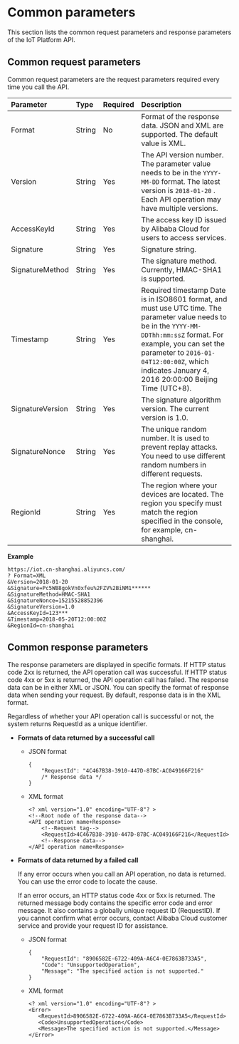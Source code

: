 # Common parameters

This section lists the common request parameters and response parameters of the IoT Platform API.

## Common request parameters

Common request parameters are the request parameters required every time you call the API.

|Parameter|Type|Required|Description|
|:--------|:---|:-------|:----------|
|Format|String|No|Format of the response data. JSON and XML are supported. The default value is XML.|
|Version|String|Yes|The API version number. The parameter value needs to be in the `YYYY-MM-DD` format. The latest version is `2018-01-20` . Each API operation may have multiple versions.|
|AccessKeyId|String|Yes|The access key ID issued by Alibaba Cloud for users to access services.|
|Signature|String|Yes|Signature string.|
|SignatureMethod|String|Yes|The signature method. Currently, HMAC-SHA1 is supported.|
|Timestamp|String|Yes|Required timestamp Date is in ISO8601 format, and must use UTC time. The parameter value needs to be in the `YYYY-MM-DDThh:mm:ssZ` format. For example, you can set the parameter to `2016-01-04T12:00:00Z`, which indicates January 4, 2016 20:00:00 Beijing Time \(UTC+8\). |
|SignatureVersion|String|Yes|The signature algorithm version. The current version is 1.0.|
|SignatureNonce|String|Yes|The unique random number. It is used to prevent replay attacks. You need to use different random numbers in different requests.|
|RegionId|String|Yes|The region where your devices are located. The region you specify must match the region specified in the console, for example, cn-shanghai.|

**Example**

```
https://iot.cn-shanghai.aliyuncs.com/
? Format=XML
&Version=2018-01-20
&Signature=Pc5WB8gokVn0xfeu%2FZV%2BiNM1******
&SignatureMethod=HMAC-SHA1
&SignatureNonce=15215528852396
&SignatureVersion=1.0
&AccessKeyId=123***
&Timestamp=2018-05-20T12:00:00Z
&RegionId=cn-shanghai
```

## Common response parameters

The response parameters are displayed in specific formats. If HTTP status code 2xx is returned, the API operation call was successful. If HTTP status code 4xx or 5xx is returned, the API operation call has failed. The response data can be in either XML or JSON. You can specify the format of response data when sending your request. By default, response data is in the XML format.

Regardless of whether your API operation call is successful or not, the system returns RequestId as a unique identifier.

-   **Formats of data returned by a successful call**

    -   JSON format

        ```
        {
            "RequestId": "4C467B38-3910-447D-87BC-AC049166F216"
            /* Response data */
        }
        ```

    -   XML format

        ```
        <? xml version="1.0" encoding="UTF-8"? > 
        <!--Root node of the response data-->
        <API operation name+Response>
            <!--Request tag-->
            <RequestId>4C467B38-3910-447D-87BC-AC049166F216</RequestId>
            <!--Response data-->
        </API operation name+Response>
        ```

-   **Formats of data returned by a failed call**

    If any error occurs when you call an API operation, no data is returned. You can use the error code to locate the cause.

    If an error occurs, an HTTP status code 4xx or 5xx is returned. The returned message body contains the specific error code and error message. It also contains a globally unique request ID \(RequestID\). If you cannot confirm what error occurs, contact Alibaba Cloud customer service and provide your request ID for assistance.

    -   JSON format

        ```
        {
            "RequestId": "8906582E-6722-409A-A6C4-0E7863B733A5",
            "Code": "UnsupportedOperation",
            "Message": "The specified action is not supported."
        }
        ```

    -   XML format

        ```
        <? xml version="1.0" encoding="UTF-8"? >
        <Error>
           <RequestId>8906582E-6722-409A-A6C4-0E7863B733A5</RequestId>
           <Code>UnsupportedOperation</Code>
           <Message>The specified action is not supported.</Message>
        </Error>
        ```


